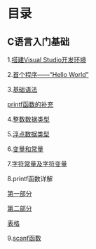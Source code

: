# 目录

## **C语言入门基础**

1.[搭建Visual Studio开发环境](https://github.com/GuangYu-yu/Learn-C-language-from-scratch/blob/main/%E7%9B%AE%E5%BD%95%E6%96%87%E4%BB%B6/%E6%90%AD%E5%BB%BAVisual%20Studio%E5%BC%80%E5%8F%91%E7%8E%AF%E5%A2%83.md)

2.[首个程序——“Hello World”](https://github.com/GuangYu-yu/Learn-C-language-from-scratch/blob/main/%E7%9B%AE%E5%BD%95%E6%96%87%E4%BB%B6/%E9%A6%96%E4%B8%AA%E7%A8%8B%E5%BA%8F%E2%80%94%E2%80%94%E2%80%9CHello%20World.md)

3.[基础语法](https://github.com/GuangYu-yu/Learn-C-language-from-scratch/blob/main/%E7%9B%AE%E5%BD%95%E6%96%87%E4%BB%B6/%E5%9F%BA%E7%A1%80%E8%AF%AD%E6%B3%95.md)

[printf函数的补充](https://github.com/GuangYu-yu/Learn-C-language-from-scratch/blob/main/%E7%9B%AE%E5%BD%95%E6%96%87%E4%BB%B6/printf%E5%87%BD%E6%95%B0%E7%9A%84%E8%A1%A5%E5%85%85.md)

4.[整数数据类型](https://github.com/GuangYu-yu/Learn-C-language-from-scratch/blob/main/%E7%9B%AE%E5%BD%95%E6%96%87%E4%BB%B6/%E6%95%B4%E6%95%B0%E6%95%B0%E6%8D%AE%E7%B1%BB%E5%9E%8B.md)

5.[浮点数据类型](https://github.com/GuangYu-yu/Learn-C-language-from-scratch/blob/main/%E7%9B%AE%E5%BD%95%E6%96%87%E4%BB%B6/%E6%B5%AE%E7%82%B9%E6%95%B0%E6%8D%AE%E7%B1%BB%E5%9E%8B.md)

6.[变量和常量](https://github.com/GuangYu-yu/Learn-C-language-from-scratch/blob/main/%E7%9B%AE%E5%BD%95%E6%96%87%E4%BB%B6/%E5%8F%98%E9%87%8F%E5%92%8C%E5%B8%B8%E9%87%8F.md)

7.[字符常量及字符变量](https://github.com/GuangYu-yu/Learn-C-language-from-scratch/blob/main/%E7%9B%AE%E5%BD%95%E6%96%87%E4%BB%B6/%E5%AD%97%E7%AC%A6%E5%B8%B8%E9%87%8F%E5%8F%8A%E5%AD%97%E7%AC%A6%E5%8F%98%E9%87%8F.md)

8.printf函数详解

[第一部分](https://github.com/GuangYu-yu/Learn-C-language-from-scratch/blob/main/%E7%9B%AE%E5%BD%95%E6%96%87%E4%BB%B6/printf%E5%87%BD%E6%95%B0%E8%AF%A6%E8%A7%A31.md)

[第二部分](https://github.com/GuangYu-yu/Learn-C-language-from-scratch/blob/main/%E7%9B%AE%E5%BD%95%E6%96%87%E4%BB%B6/printf%E5%87%BD%E6%95%B0%E8%AF%A6%E8%A7%A32.md)

[表格]()

9.[scanf函数]()

[]()

[]()

[]()

[]()

[]()

[]()

[]()

[]()

[]()

[]()

[]()

[]()

[]()

[]()

[]()

[]()

[]()

[]()

[]()
